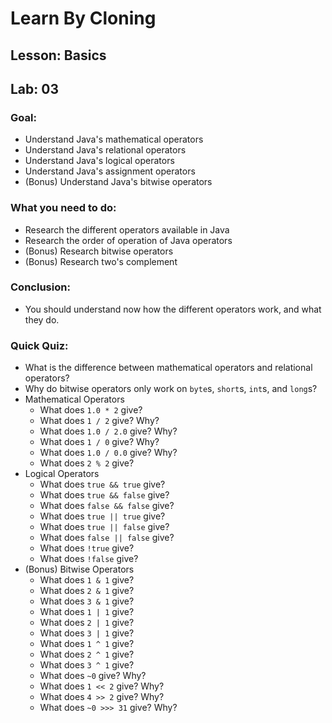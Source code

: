 # Learn By Cloning
## Lesson: Basics
## Lab: 03

### Goal:
- Understand Java's mathematical operators
- Understand Java's relational operators
- Understand Java's logical operators
- Understand Java's assignment operators
- (Bonus) Understand Java's bitwise operators

### What you need to do:
- Research the different operators available in Java
- Research the order of operation of Java operators
- (Bonus) Research bitwise operators
- (Bonus) Research two's complement

### Conclusion:
- You should understand now how the different operators work, and what they do.

### Quick Quiz:
- What is the difference between mathematical operators and relational operators?
- Why do bitwise operators only work on `byte`s, `short`s, `int`s, and `long`s?
- Mathematical Operators
    - What does `1.0 * 2` give?
    - What does `1 / 2` give? Why?
    - What does `1.0 / 2.0` give? Why?
    - What does `1 / 0` give? Why?
    - What does `1.0 / 0.0` give? Why?
    - What does `2 % 2` give?
- Logical Operators
    - What does `true && true` give?
    - What does `true && false` give?
    - What does `false && false` give?
    - What does `true || true` give?
    - What does `true || false` give?
    - What does `false || false` give?
    - What does `!true` give?
    - What does `!false` give?
- (Bonus) Bitwise Operators
    - What does `1 & 1` give?
    - What does `2 & 1` give?
    - What does `3 & 1` give?
    - What does `1 | 1` give?
    - What does `2 | 1` give?
    - What does `3 | 1` give?
    - What does `1 ^ 1` give?
    - What does `2 ^ 1` give?
    - What does `3 ^ 1` give?
    - What does `~0` give? Why?
    - What does `1 << 2` give? Why?
    - What does `4 >> 2` give? Why?
    - What does `~0 >>> 31` give? Why?